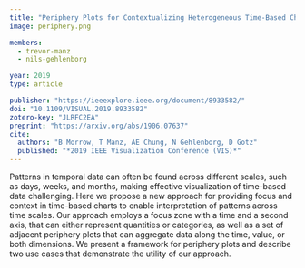 ```yaml
---
title: "Periphery Plots for Contextualizing Heterogeneous Time-Based Charts"
image: periphery.png

members:
  - trevor-manz
  - nils-gehlenborg

year: 2019
type: article

publisher: "https://ieeexplore.ieee.org/document/8933582/"
doi: "10.1109/VISUAL.2019.8933582"
zotero-key: "JLRFC2EA"
preprint: "https://arxiv.org/abs/1906.07637"
cite:
  authors: "B Morrow, T Manz, AE Chung, N Gehlenborg, D Gotz"
  published: "*2019 IEEE Visualization Conference (VIS)*"
---
```

Patterns in temporal data can often be found across different scales, such as days, weeks, and months, making effective visualization of time-based data challenging. Here we propose a new approach for providing focus and context in time-based charts to enable interpretation of patterns across time scales. Our approach employs a focus zone with a time and a second axis, that can either represent quantities or categories, as well as a set of adjacent periphery plots that can aggregate data along the time, value, or both dimensions. We present a framework for periphery plots and describe two use cases that demonstrate the utility of our approach.
